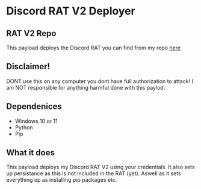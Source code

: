 # Discord RAT V2 Deployer

## RAT V2 Repo

This payload deploys the Discord RAT you can find from my repo [here](https://github.com/simen64/Discord-RAT-v2)

## Disclaimer!

DONT use this on any computer you dont have full authorization to attack! I am NOT responsible for anything harmful done with this paylod.

## Dependenices

- Windows 10 or 11
- Python
- Pip

## What it does

This payload deploys my Discord RAT V2 using your credentials. It also sets up persistance as this is not included in the RAT (yet). Aswell as it sets everything up as installing pip packages etc.
